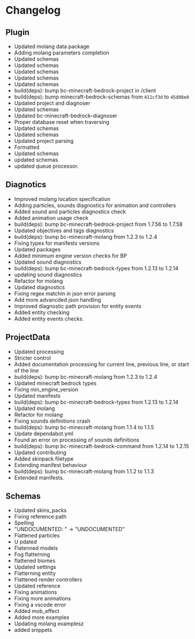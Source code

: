 # Changelog
## Plugin
- Updated molang data package
- Adding molang parameters completion
- Updated schemas
- Updated schemas
- Updated schemas
- Updated schemas
- Updated schemas
- build(deps): bump bc-minecraft-bedrock-project in /client
- build(deps): bump minecraft-bedrock-schemas from `411cf3d` to `45d08e0`
- Updated project and diagnoser
- Updated schemas
- Updated bc-minecraft-bedrock-diagnoser
- Proper database reset when traversing
- Updated schemas
- Updated schemas
- Updated project parsing
- Formatted
- Updated schemas
- updated schemas
- updated queue processor. 
## Diagnotics
- Improved molang location specification
- Adding particles, sounds diagnostics for animation and controllers
- Added sound and particles diagnostics check
- Added animation usage check
- build(deps): bump bc-minecraft-bedrock-project from 1.7.56 to 1.7.58
- Updated objectives and tags diagnostics
- build(deps): bump bc-minecraft-molang from 1.2.3 to 1.2.4
- Fixing types for manifests versions
- Updated packages
- Added minimum engine version checks for BP
- Updated sound diagnostics
- build(deps): bump bc-minecraft-bedrock-types from 1.2.13 to 1.2.14
- updating sound diagnostics
- Refactor for molang
- Updated diagnostics
- Fixing regex matchin in json error parsing
- Add more advancded json handling
- Improved diagnostic path provision for entity events
- Added entity checking
- Added entity events checks. 
## ProjectData
- Updated processing
- Stricter control
- Added documentation processing for current line, previous line, or start of the line
- build(deps): bump bc-minecraft-molang from 1.2.3 to 1.2.4
- Updated minecraft bedrock types
- Fixing min_engine_version
- Updated manifests
- build(deps): bump bc-minecraft-bedrock-types from 1.2.13 to 1.2.14
- Updated molang
- Refactor for molang
- Fixing sounds definitions crash
- build(deps): bump bc-minecraft-molang from 1.1.4 to 1.1.5
- Update dependabot.yml
- Found an error on processing of sounds definitions
- build(deps): bump bc-minecraft-bedrock-command from 1.2.14 to 1.2.15
- Updated contributing
- Added skinpack filetype
- Extending manifest behaviour
- build(deps): bump bc-minecraft-molang from 1.1.2 to 1.1.3
- Extended manifests. 
## Schemas
- Updated skins_packs
- Fixing reference path
- Spelling
- "UNDOCUMENTED: " -> "UNDOCUMENTED"
- Flattened particles
- U pdated
- Flatenned models
- Fog flatterning
- flattened biomes
- Updated settings
- Flatterning entity
- Flattened render controllers
- Updated reference
- Fixing animations
- Fixing more animations
- Fixing a vscode error
- Added mob_effect
- Added more examples
- Updating molang examplesz
- added snippets